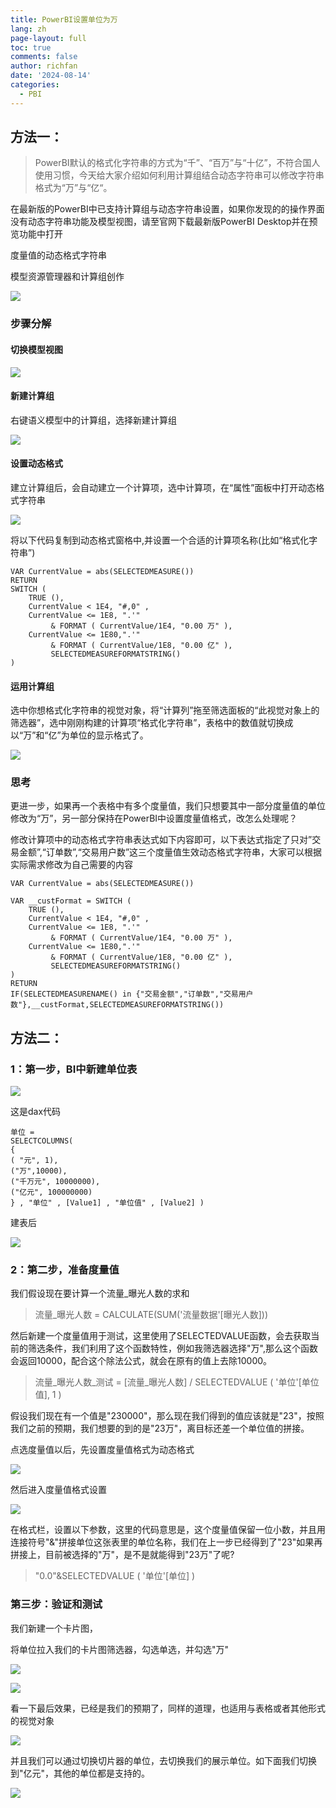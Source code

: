 ```yaml
---
title: PowerBI设置单位为万
lang: zh
page-layout: full
toc: true
comments: false
author: richfan
date: '2024-08-14'
categories:
  - PBI
---
```


## 方法一：

> PowerBI默认的格式化字符串的方式为“千”、“百万”与“十亿”，不符合国人使用习惯，今天给大家介绍如何利用计算组结合动态字符串可以修改字符串格式为“万”与“亿“。

在最新版的PowerBI中已支持计算组与动态字符串设置，如果你发现的的操作界面没有动态字符串功能及模型视图，请至官网下载最新版PowerBI Desktop并在预览功能中打开

度量值的动态格式字符串

模型资源管理器和计算组创作

![](https://jsd.cdn.zzko.cn/gh/richbridge/picx-images-hosting@master/powerbi/PBI_dynamicformat/1-1.avif#center)

### 步骤分解

#### 切换模型视图

![](https://jsd.cdn.zzko.cn/gh/richbridge/picx-images-hosting@master/powerbi/PBI_dynamicformat/1-2.avif#center)

#### 新建计算组

右键语义模型中的计算组，选择新建计算组

![](https://jsd.cdn.zzko.cn/gh/richbridge/picx-images-hosting@master/powerbi/PBI_dynamicformat/1-3.avif#center)

#### 设置动态格式

建立计算组后，会自动建立一个计算项，选中计算项，在“属性”面板中打开动态格式字符串

![](https://jsd.cdn.zzko.cn/gh/richbridge/picx-images-hosting@master/powerbi/PBI_dynamicformat/1-4.avif#center)

将以下代码复制到动态格式窗格中,并设置一个合适的计算项名称(比如“格式化字符串”)

```dax
VAR CurrentValue = abs(SELECTEDMEASURE())
RETURN
SWITCH (
    TRUE (),
    CurrentValue < 1E4, "#,0" ,
    CurrentValue <= 1E8, ".'" 
         & FORMAT ( CurrentValue/1E4, "0.00 万" ),
    CurrentValue <= 1E80,".'" 
         & FORMAT ( CurrentValue/1E8, "0.00 亿" ),
         SELECTEDMEASUREFORMATSTRING()
)
```

#### 运用计算组

选中你想格式化字符串的视觉对象，将“计算列”拖至筛选面板的“此视觉对象上的筛选器”，选中刚刚构建的计算项“格式化字符串”，表格中的数值就切换成以“万”和“亿”为单位的显示格式了。

![](https://jsd.cdn.zzko.cn/gh/richbridge/picx-images-hosting@master/powerbi/PBI_dynamicformat/1-5.avif#center)

### 思考

更进一步，如果再一个表格中有多个度量值，我们只想要其中一部分度量值的单位修改为“万”，另一部分保持在PowerBI中设置度量值格式，改怎么处理呢？

修改计算项中的动态格式字符串表达式如下内容即可，以下表达式指定了只对”交易金额”,“订单数”,“交易用户数”这三个度量值生效动态格式字符串，大家可以根据实际需求修改为自己需要的内容

```dax
VAR CurrentValue = abs(SELECTEDMEASURE())

VAR __custFormat = SWITCH (
    TRUE (),
    CurrentValue < 1E4, "#,0" ,
    CurrentValue <= 1E8, ".'" 
         & FORMAT ( CurrentValue/1E4, "0.00 万" ),
    CurrentValue <= 1E80,".'" 
         & FORMAT ( CurrentValue/1E8, "0.00 亿" ),
         SELECTEDMEASUREFORMATSTRING()
)
RETURN
IF(SELECTEDMEASURENAME() in {"交易金额","订单数","交易用户数"},__custFormat,SELECTEDMEASUREFORMATSTRING())
```

## 方法二：

### 1：第一步，BI中新建单位表

![](https://jsd.cdn.zzko.cn/gh/richbridge/picx-images-hosting@master/powerbi/PBI_dynamicformat/2-1.avif#center)

这是dax代码

```dax
单位 =
SELECTCOLUMNS(
{
( "元", 1),
("万",10000),
("千万元", 10000000),
("亿元", 100000000)
} , "单位" , [Value1] , "单位值" , [Value2] )
```

建表后

![](https://jsd.cdn.zzko.cn/gh/richbridge/picx-images-hosting@master/powerbi/PBI_dynamicformat/2-2.avif#center)

###  2：第二步，准备度量值

我们假设现在要计算一个流量_曝光人数的求和

> 流量_曝光人数 = CALCULATE(SUM('流量数据'[曝光人数]))

然后新建一个度量值用于测试，这里使用了SELECTEDVALUE函数，会去获取当前的筛选条件，我们利用了这个函数特性，例如我筛选器选择"万",那么这个函数会返回10000，配合这个除法公式，就会在原有的值上去除10000。

> 流量_曝光人数_测试 = [流量_曝光人数] / SELECTEDVALUE ( '单位'[单位值], 1 )

假设我们现在有一个值是"230000"，那么现在我们得到的值应该就是"23"，按照我们之前的预期，我们想要的到的是"23万"，离目标还差一个单位值的拼接。

点选度量值以后，先设置度量值格式为动态格式

![](https://jsd.cdn.zzko.cn/gh/richbridge/picx-images-hosting@master/powerbi/PBI_dynamicformat/2-3.avif#center)

然后进入度量值格式设置

![](https://jsd.cdn.zzko.cn/gh/richbridge/picx-images-hosting@master/powerbi/PBI_dynamicformat/2-4.avif#center)

在格式栏，设置以下参数，这里的代码意思是，这个度量值保留一位小数，并且用连接符号"&"拼接单位这张表里的单位名称，我们在上一步已经得到了"23"如果再拼接上，目前被选择的"万"，是不是就能得到"23万"了呢?

> "0.0"&SELECTEDVALUE ( '单位'[单位] )

### 第三步：验证和测试

我们新建一个卡片图，

将单位拉入我们的卡片图筛选器，勾选单选，并勾选"万"

![](https://jsd.cdn.zzko.cn/gh/richbridge/picx-images-hosting@master/powerbi/PBI_dynamicformat/2-5.avif#center)

![](https://jsd.cdn.zzko.cn/gh/richbridge/picx-images-hosting@master/powerbi/PBI_dynamicformat/2-6.avif#center)

看一下最后效果，已经是我们的预期了，同样的道理，也适用与表格或者其他形式的视觉对象

![](https://jsd.cdn.zzko.cn/gh/richbridge/picx-images-hosting@master/powerbi/PBI_dynamicformat/2-7.avif#center)

并且我们可以通过切换切片器的单位，去切换我们的展示单位。如下面我们切换到"亿元"，其他的单位都是支持的。

![](https://jsd.cdn.zzko.cn/gh/richbridge/picx-images-hosting@master/powerbi/PBI_dynamicformat/2-8.avif#center)